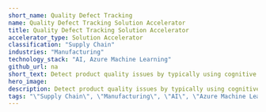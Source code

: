 ```yaml
---
short_name: Quality Defect Tracking
name: Quality Defect Tracking Solution Accelerator
title: Quality Defect Tracking Solution Accelerator
accelerator_type: Solution Accelerator
classification: "Supply Chain"
industries: "Manufacturing"
technology_stack: "AI, Azure Machine Learning"
github_url: na
short_text: Detect product quality issues by typically using cognitive services over image data.
hero_image: 
description: Detect product quality issues by typically using cognitive services over image data.
tags: "\"Supply Chain\", \"Manufacturing\", \"AI\", \"Azure Machine Learning\", \"Solution Accelerator\""
---
```

